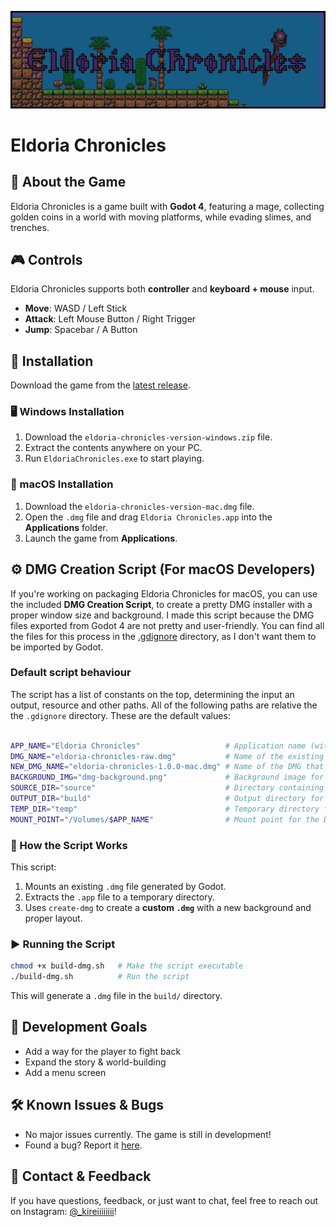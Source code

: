 ![Eldoria Chronicles Banner](https://github.com/kireiiiiiiii/eldoria-chronicles/blob/main/assets/textures/banner.png)

# Eldoria Chronicles

## 📖 About the Game

Eldoria Chronicles is a game built with **Godot 4**, featuring a mage, collecting golden coins in a world with moving platforms, while evading slimes, and trenches.

## 🎮 Controls

Eldoria Chronicles supports both **controller** and **keyboard + mouse** input.

- **Move**: WASD / Left Stick
- **Attack**: Left Mouse Button / Right Trigger
- **Jump**: Spacebar / A Button

## 🚀 Installation

Download the game from the [latest release](https://github.com/kireiiiiiiii/eldoria-chronicles/releases/latest).

### 🖥️ Windows Installation

1. Download the `eldoria-chronicles-version-windows.zip` file.
2. Extract the contents anywhere on your PC.
3. Run `EldoriaChronicles.exe` to start playing.

### 🍏 macOS Installation

1. Download the `eldoria-chronicles-version-mac.dmg` file.
2. Open the `.dmg` file and drag `Eldoria Chronicles.app` into the **Applications** folder.
3. Launch the game from **Applications**.

## ⚙️ DMG Creation Script (For macOS Developers)

If you're working on packaging Eldoria Chronicles for macOS, you can use the included **DMG Creation Script**, to create a pretty DMG installer with a proper window size and background. I made this script because the DMG files exported from Godot 4 are not pretty and user-friendly. You can find all the files for this process in the [.gdignore](https://github.com/kireiiiiiiii/eldoria-chronicles/tree/main/.gdignore) directory, as I don't want them to be imported by Godot.

### Default script behaviour

The script has a list of constants on the top, determining the input an output, resource and other paths. All of the following paths are relative the the `.gdignore` directory. These are the default values:

```bash

APP_NAME="Eldoria Chronicles"                   # Application name (without extension)
DMG_NAME="eldoria-chronicles-raw.dmg"           # Name of the existing Godot DMG (inside 'source' dir)
NEW_DMG_NAME="eldoria-chronicles-1.0.0-mac.dmg" # Name of the DMG that will be created (inside 'build' dir)
BACKGROUND_IMG="dmg-background.png"             # Background image for the new DMG (inside 'source' dir)
SOURCE_DIR="source"                             # Directory containing the original DMG
OUTPUT_DIR="build"                              # Output directory for the final DMG
TEMP_DIR="temp"                                 # Temporary directory for extracted app (will be deleted)
MOUNT_POINT="/Volumes/$APP_NAME"                # Mount point for the DMG (usually unchanged)

```

### 📜 How the Script Works

This script:

1. Mounts an existing `.dmg` file generated by Godot.
2. Extracts the `.app` file to a temporary directory.
3. Uses `create-dmg` to create a **custom `.dmg`** with a new background and proper layout.

### ▶️ Running the Script

```sh
chmod +x build-dmg.sh   # Make the script executable
./build-dmg.sh          # Run the script
```

This will generate a `.dmg` file in the `build/` directory.

## 📌 Development Goals

- Add a way for the player to fight back
- Expand the story & world-building
- Add a menu screen

## 🛠️ Known Issues & Bugs

- No major issues currently. The game is still in development!
- Found a bug? Report it [here](https://github.com/kireiiiiiiii/eldoria-chronicles/issues).

## 💬 Contact & Feedback

If you have questions, feedback, or just want to chat, feel free to reach out on Instagram: [@\_kireiiiiiiii](https://www.instagram.com/_kireiiiiiiii)!
